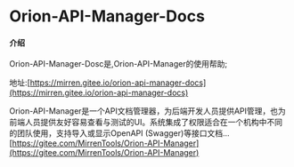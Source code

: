 # Orion-API-Manager-Docs

#### 介绍
Orion-API-Manager-Dosc是,Orion-API-Manager的使用帮助;

地址:[https://mirren.gitee.io/orion-api-manager-docs](https://mirren.gitee.io/orion-api-manager-docs)

Orion-API-Manager是一个API文档管理器，为后端开发人员提供API管理，也为前端人员提供友好容易查看与测试的UI。系统集成了权限适合在一个机构中不同的团队使用，支持导入或显示OpenAPI (Swagger)等接口文档...
[https://gitee.com/MirrenTools/Orion-API-Manager](https://gitee.com/MirrenTools/Orion-API-Manager)

